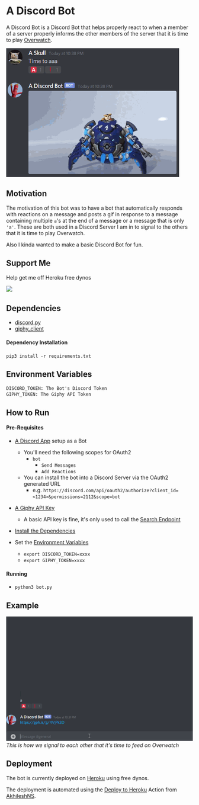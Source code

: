 # A Discord Bot
A Discord Bot is a Discord Bot that helps properly react to when a member of a server properly informs the other members of the server that it is time to play [Overwatch](https://playoverwatch.com/en-us/).

![Example of the Bot](readme/header-example.gif)

## Motivation  

The motivation of this bot was to have a bot that automatically responds with reactions on a message and posts a gif in response to a message containing multiple `a`'s at the end of a message or a message that is only `'a'`. These are both used in a Discord Server I am in to signal to the others that it is time to play Overwatch.

Also I kinda wanted to make a basic Discord Bot for fun.

## Support Me 
Help get me off Heroku free dynos

[![](https://www.paypalobjects.com/en_US/i/btn/btn_donate_LG.gif)](https://www.paypal.com/donate?hosted_button_id=U65R5REYQXAR8)

## Dependencies 

* [discord.py](https://pypi.org/project/discord.py/)
* [giphy_client](https://pypi.org/project/giphy_client/)

#### Dependency Installation 

`pip3 install -r requirements.txt`

## Environment Variables

```
DISCORD_TOKEN: The Bot's Discord Token
GIPHY_TOKEN: The Giphy API Token 
``` 

## How to Run

#### Pre-Requisites
* [A Discord App](https://discord.com/developers/applications) setup as a Bot
    * You'll need the following scopes for OAuth2 
        * `bot`
            * `Send Messages`
            * `Add Reactions`
    * You can install the bot into a Discord Server via the OAuth2 generated URL
        * e.g. `https://discord.com/api/oauth2/authorize?client_id=<1234>&permissions=2112&scope=bot`
        
* [A Giphy API Key](https://developers.giphy.com/)
    * A basic API key is fine, it's only used to call the [Search Endpoint](https://developers.giphy.com/docs/api/endpoint#search)

* [Install the Dependencies](#dependency-installation)
* Set the [Environment Variables](#environment-variables)
    * `export DISCORD_TOKEN=xxxx`
    * `export GIPHY_TOKEN=xxxx` 

#### Running
* `python3 bot.py`

## Example
![Example of the Bot](readme/example.gif)
_This is how we signal to each other that it's time to feed on Overwatch_

## Deployment 

The bot is currently deployed on [Heroku](https://heroku.com/) using free dynos.

The deployment is automated using the [Deploy to Heroku](https://github.com/marketplace/actions/deploy-to-heroku) Action from [AkhileshNS](https://github.com/AkhileshNS).  
